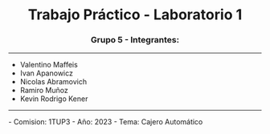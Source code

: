 <h1 align="center">Trabajo Práctico - Laboratorio 1</h1> 
<h3 align="center">Grupo 5 - Integrantes:</h3>

<hr>

- Valentino Maffeis
- Ivan Apanowicz
- Nicolas Abramovich
- Ramiro Muñoz
- Kevin Rodrigo Kener

<hr>
- Comision: 1TUP3
- Año: 2023
- Tema: Cajero Automático

